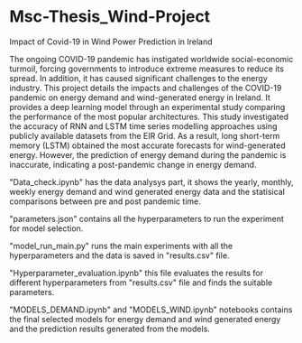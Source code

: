 # Msc-Thesis_Wind-Project
Impact of Covid-19 in Wind Power Prediction in Ireland

The ongoing COVID-19 pandemic has instigated worldwide social-economic turmoil, forcing governments to introduce extreme measures to reduce its spread. In addition, 
it has caused significant challenges to the energy industry. This project details the impacts and challenges of the COVID-19 pandemic on energy demand and wind-generated 
energy in Ireland. It provides a deep learning model through an experimental study comparing the performance of the most popular architectures. This study
investigated the accuracy of RNN and LSTM time series modelling approaches using publicly available datasets from the EIR Grid. As a result, long short-term memory (LSTM) obtained the most accurate forecasts for wind-generated energy. However, the prediction of energy demand during the pandemic is inaccurate, 
indicating a post-pandemic change in energy demand.


"Data_check.ipynb" has the data analysys part, it shows the yearly, monthly, weekly energy demand and wind generated energy data and the statisical comparisons between pre and post pandemic time.

"parameters.json" contains all the hyperparameters to run the experiment for model selection.

"model_run_main.py" runs the main experiments with all the hyperparameters and the data is saved in "results.csv" file.

"Hyperparameter_evaluation.ipynb" this file evaluates the results for different hyperparameters from "results.csv" file and finds the suitable parameters.

"MODELS_DEMAND.ipynb" and "MODELS_WIND.ipynb" notebooks contains the final selected models for energy demand and wind generated energy and the prediction results generated from the models.




